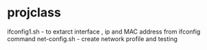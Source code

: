 # projclass
ifconfig1.sh     -    to extarct interface , ip and MAC address from ifconfig command
net-config.sh     -   create network profile  and testing
